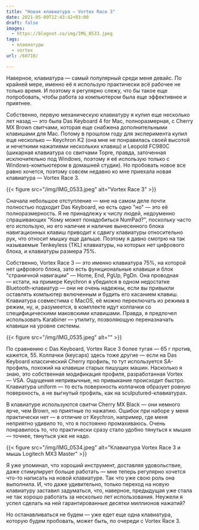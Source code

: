 ```yaml
---
title: "Новая клавиатура — Vortex Race 3"
date: 2021-05-09T12:43:42+03:00
draft: false
images: 
  - https://blognot.co/img/IMG_0533.jpeg
tags:
  - клавиатуры
  - vortex
url: /60710/

---
```

Наверное, клавиатура — самый популярный среди меня девайс. По крайней мере, именно её я использую практически всё рабочее не только время. И поэтому я регулярно слежу, что бы такое еще попробовать, чтобы работа за компьютером была еще эффективнее и приятнее. 

Собственно, первую механическую клавиатуру я купил еще несколько лет назад — это была Das Keyboard 4 for Mac, полноразмерная, с Cherry MX Brown свитчами, которая еще снабжена дополнительными клавишами для Mac. Потому в прошлом году для эксперимента купил еще несколько — Keychron K2 (она мне не понравилась своей высотой и нечеткими нажатиями нескольких клавиш) и Leopold FC980C (шикарная клавиатура со свитчами Topre, правда, заточенная исключительно под Windows, поэтому я её использую только с Windows-компьютером в домашней студии). Но пробовать новое все равно хочется, поэтому совсем недавно ко мне приехала новая клавиатура — Vortex Race 3.

{{< figure src="/img/IMG_0533.jpeg" alt="Vortex Race 3" >}}

<!--more-->

Сначала небольшое отступление — мне на самом деле почти полностью подходит Das Keyboard, но есть одно "но" — это её полноразмерность. Я не принадлежу к числу людей, недоуменно спрашивающих "Кому может понадобиться NumPad?", поскольку часто его использую, но его наличие и наличие вынесенного блока навигационных клавиш приводит к сдвигу клавиатуры относительно рук, что относит мышку еще дальше. Поэтому я давно смотрю на так называемые Tenkeyless (TKL) клавиатуры, на которых нет цифрового блока, и клавиатуры размера 75%.

Собственно, Vortex Race 3 — это именно клавиатура 75%, на которой нет цифрового блока, зато есть функциональные клавиши и блок "страничной навигации" — Home, End, PgUp, PgDn. Она проводная — кстати, на примере Keychron я убедился в одном недостатке Bluetooth-клавиатур — они не очень надежны, если вы привыкли оставлять компьютер включенным и будить его касанием клавиш. Клавиатура совместима с MacOS, её можно переключать из режима в режим, ну, и, разумеется, в комплекте идут колпачки со специфицическими маковскими клавишами. Правда, я предпочел использовать Karabiner — утилиту, позволяющую переназначать клавиши на уровне системы. 

{{< figure src="/img/IMG_0535.jpeg" alt="" >}}

По сравнению с Das Keyboard, Vortex Race 3 более тугая — 65 г против, кажется, 55. Колпачки (keycaps) здесь тоже другие — если на Das Keyboard классический Cherry профиль, то тут используется SA-профиль, похожий на клавиши старых пишущих машин. Насколько я знаю, это собственная модификация профиля, разработанная Vortex — VSA. Ощущения непривычные, но привыкание происходит быстро. Клавиатура uniform — то есть поверхность колпачков образует ровную поверхность, а не выгнутый профиль, как на sculputured-клавиатурах.

В клавиатуре используются свитчи Cherry MX Black — они немного ярче, чем Brown, но приятные по нажатию. Ошибок при наборе у меня практически нет — в отличие от Keychron, например, где меня неприятно удивило то, что я постоянно промахиваюсь. Очень понравилось то, что практически сразу стало удобно тянуться к мышке — точнее, тянуться уже не надо. 

{{< figure src="/img/IMG_0534.jpeg" alt="Клавиатура Vortex Race 3 и мышь Logitech MX3 Master" >}}

Я уже упоминал, что хороший инструмент, доставляя удовольствие, даже стимулирует больше работать — мне теперь регулярно хочется что-то написать на новой клавиатуре. Так что уже свою роль она выполнила. И, что даже удивительно, только переход на новую клавиатуру заставил задуматься, что, наверное, предыдущая уже стала не так хорошо работать за несколько лет использования. Неужели я успел сделать на ней гарантированные десятки миллионов нажатий?

Но останавливаться не будем — уже едет еще одна клавиатура, которую будем пробовать, может быть, по очереди с Vortex Race 3.